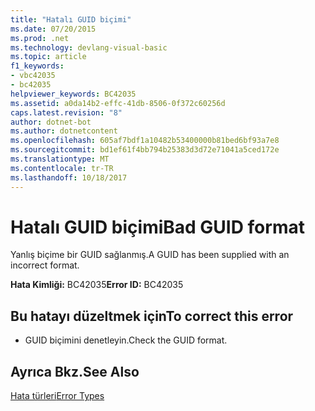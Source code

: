 ```yaml
---
title: "Hatalı GUID biçimi"
ms.date: 07/20/2015
ms.prod: .net
ms.technology: devlang-visual-basic
ms.topic: article
f1_keywords:
- vbc42035
- bc42035
helpviewer_keywords: BC42035
ms.assetid: a0da14b2-effc-41db-8506-0f372c60256d
caps.latest.revision: "8"
author: dotnet-bot
ms.author: dotnetcontent
ms.openlocfilehash: 605af7bdf1a10482b53400000b81bed6bf93a7e8
ms.sourcegitcommit: bd1ef61f4bb794b25383d3d72e71041a5ced172e
ms.translationtype: MT
ms.contentlocale: tr-TR
ms.lasthandoff: 10/18/2017
---
```

# <a name="bad-guid-format"></a><span data-ttu-id="68566-102">Hatalı GUID biçimi</span><span class="sxs-lookup"><span data-stu-id="68566-102">Bad GUID format</span></span>
<span data-ttu-id="68566-103">Yanlış biçime bir GUID sağlanmış.</span><span class="sxs-lookup"><span data-stu-id="68566-103">A GUID has been supplied with an incorrect format.</span></span>  
  
 <span data-ttu-id="68566-104">**Hata Kimliği:** BC42035</span><span class="sxs-lookup"><span data-stu-id="68566-104">**Error ID:** BC42035</span></span>  
  
## <a name="to-correct-this-error"></a><span data-ttu-id="68566-105">Bu hatayı düzeltmek için</span><span class="sxs-lookup"><span data-stu-id="68566-105">To correct this error</span></span>  
  
-   <span data-ttu-id="68566-106">GUID biçimini denetleyin.</span><span class="sxs-lookup"><span data-stu-id="68566-106">Check the GUID format.</span></span>  
  
## <a name="see-also"></a><span data-ttu-id="68566-107">Ayrıca Bkz.</span><span class="sxs-lookup"><span data-stu-id="68566-107">See Also</span></span>  
 [<span data-ttu-id="68566-108">Hata türleri</span><span class="sxs-lookup"><span data-stu-id="68566-108">Error Types</span></span>](../../visual-basic/programming-guide/language-features/error-types.md)
